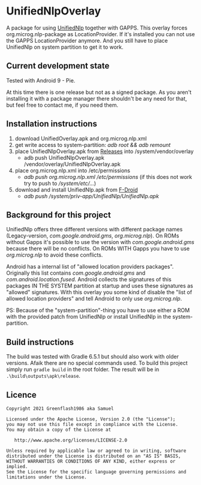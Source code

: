 <!--
SPDX-FileCopyrightText: 2021, Greenflash1986 aka Samuel
SPDX-License-Identifier: Apache-2.0
-->

# UnifiedNlpOverlay

A package for using [UnifiedNlp](https://github.com/microg/UnifiedNlp) together with GAPPS. This overlay
forces org.microg.nlp-package as LocationProvider. If it's installed you can not use the GAPPS
LocationProvider anymore. And you still have to place UnifiedNlp on system partition to get it to work.

## Current development state

Tested with Android 9 - Pie.

At this time there is one release but not as a signed package. As you aren't installing it with a package manager there shouldn't be any need for that, but feel free to contact me, if you need them.

## Installation instructions

1. download UnifiedOverlay.apk and org.microg.nlp.xml
1. get write access to system-partition: _adb root && adb remount_
1. place UnifiedNlpOverlay.apk from [Releases](https://github.com/greenflash1986/UnifiedNlpOverlay/releases) into /system/vendor/overlay
    * adb push UnifiedNlpOverlay.apk /vendor/overlay/UnifiedNlpOverlay.apk
1. place org.microg.nlp.xml into /etc/permissions
    * _adb push org.microg.nlp.xml /etc/permissions_ (if this does not work try to push to _/system/etc/..._)
1. download and install UnifiedNlp.apk from [F-Droid](https://f-droid.org/de/packages/org.microg.nlp/)
    * _adb push <APK-Name> /system/priv-app/UnifiedNlp/UnifiedNlp.apk_
	
## Background for this project

UnifiedNlp offers three different versions with different package names (Legacy-version, _com.google.android.gms_, _org.microg.nlp_).
On ROMs without Gapps it's possible to use the version with _com.google.android.gms_ because  there will be no conflicts.
On ROMs WITH Gapps you have to use _org.microg.nlp_ to avoid these conflicts.

Android has a internal list of "allowed location providers packages". Originally this list contains 
_com.google.android.gms_ and _com.android.location.fused_. Android collects the signatures of this packages
IN THE SYSTEM partition at startup and uses these signatures as "allowed" signatures. With this overlay you some kind of 
disable the "list of allowed location providers" and tell Android to only use _org.microg.nlp_.

PS: Because of the "system-partition"-thing you have to use either a ROM with the provided patch from UnifiedNlp 
or install UnifiedNlp in the system-partition.

## Build instructions

The build was tested with Gradle 6.5.1 but should also work with older versions. Afaik there are no special commands used. To build this project simply run `gradle build` in the root folder. The result will be in `.\build\outputs\apk\release`.

## Licence

    Copyright 2021 Greenflash1986 aka Samuel

    Licensed under the Apache License, Version 2.0 (the "License");
    you may not use this file except in compliance with the License.
    You may obtain a copy of the License at

       http://www.apache.org/licenses/LICENSE-2.0

    Unless required by applicable law or agreed to in writing, software
    distributed under the License is distributed on an "AS IS" BASIS,
    WITHOUT WARRANTIES OR CONDITIONS OF ANY KIND, either express or implied.
    See the License for the specific language governing permissions and
    limitations under the License.
